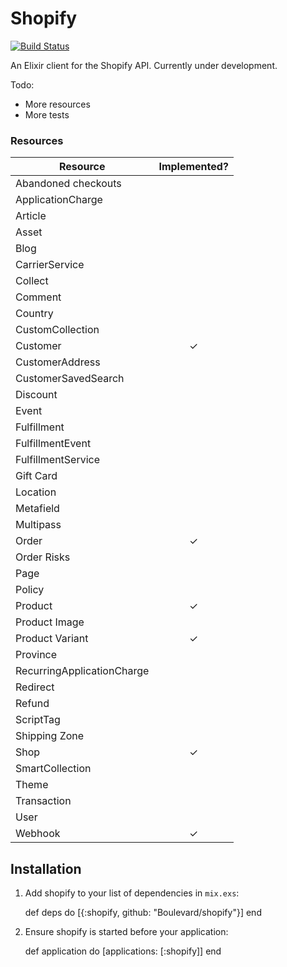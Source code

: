 # Shopify

[![Build Status](https://semaphoreci.com/api/v1/boulevard/shopify/branches/master/badge.svg)](https://semaphoreci.com/boulevard/shopify)

An Elixir client for the Shopify API.  Currently under development.

Todo:
 * More resources
 * More tests

### Resources

| Resource |  Implemented? |
|----------|:-------------:|
| Abandoned checkouts |   |
| ApplicationCharge |   |
| Article |   |
| Asset |   |
| Blog |   |
| CarrierService |   |
| Collect |   |
| Comment |   |
| Country |   |
| CustomCollection |   |
| Customer | ✓ |
| CustomerAddress |   |
| CustomerSavedSearch |   |
| Discount |   |
| Event |   |
| Fulfillment |   |
| FulfillmentEvent |   |
| FulfillmentService |   |
| Gift Card |   |
| Location |   |
| Metafield |   |
| Multipass |   |
| Order | ✓ |
| Order Risks |   |
| Page |   |
| Policy |   |
| Product | ✓ |
| Product Image |   |
| Product Variant | ✓ |
| Province |   |
| RecurringApplicationCharge |   |
| Redirect |   |
| Refund |   |
| ScriptTag |   |
| Shipping Zone |   |
| Shop | ✓ |
| SmartCollection |   |
| Theme |   |
| Transaction |   |
| User |   |
| Webhook | ✓ |


## Installation

  1. Add shopify to your list of dependencies in `mix.exs`:

        def deps do
          [{:shopify, github: "Boulevard/shopify"}]
        end

  2. Ensure shopify is started before your application:

        def application do
          [applications: [:shopify]]
        end
